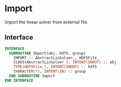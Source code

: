 # Import

Import the linear solver from external file.

## Interface

```fortran
INTERFACE
  SUBROUTINE Import(obj, hdf5, group)
    IMPORT :: AbstractLinSolver_, HDF5File_
    CLASS(AbstractLinSolver_), INTENT(INOUT) :: obj
    TYPE(HDF5File_), INTENT(INOUT) :: hdf5
    CHARACTER(*), INTENT(IN) :: group
  END SUBROUTINE Import
END INTERFACE
```
